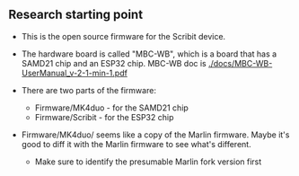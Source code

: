 ## Research starting point

- This is the open source firmware for the Scribit device.

- The hardware board is called "MBC-WB", which is a board that has a SAMD21 chip and an ESP32 chip. MBC-WB doc is [./docs/MBC-WB-UserManual_v-2-1-min-1.pdf]()

- There are two parts of the firmware:
  - Firmware/MK4duo - for the SAMD21 chip
  - Firmware/Scribit - for the ESP32 chip


- Firmware/MK4duo/ seems like a copy of the Marlin firmware. Maybe it's good to diff it with the Marlin firmware to see what's different.
  - Make sure to identify the presumable Marlin fork version first
  

  